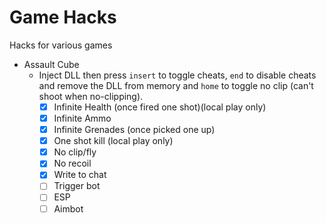 # Game Hacks

Hacks for various games

* Assault Cube
    * Inject DLL then press `insert` to toggle cheats, `end` to disable cheats and remove the DLL from memory and `home` to toggle no clip (can't shoot when no-clipping).
        * [x] Infinite Health (once fired one shot)(local play only)
        * [x] Infinite Ammo
        * [x] Infinite Grenades (once picked one up)
        * [x] One shot kill (local play only)
        * [x] No clip/fly
        * [x] No recoil
        * [x] Write to chat
        * [ ] Trigger bot
        * [ ] ESP
        * [ ] Aimbot
